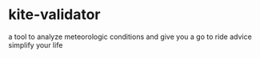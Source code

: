 # kite-validator
a tool to analyze meteorologic conditions and give you a go to ride advice
simplify your life
